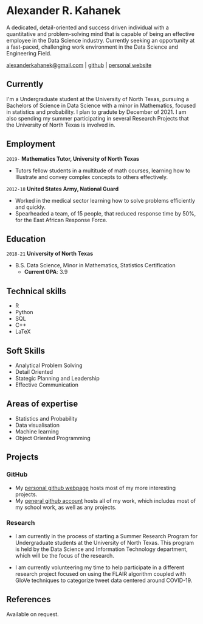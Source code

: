# Alexander R. Kahanek
A dedicated, detail-oriented and success driven individual with a quantitative and problem-solving mind that is capable of being an effective employee in the Data Science industry. Currently seeking an opportunity at a fast-paced, challenging work environment in the Data Science and Engineering Field.

<div id="webaddress">
<a href="mailto:alexanderkahanek@gmail.com">alexanderkahanek@gmail.com</a>
|
<i class="fa fa-github"></i> <a href="https://github.com/alexander-kahanek">github</a>
|
<i class="fa fa-twitter"></i> <a href="https://alexander-kahanek.github.io">personal website</a>
</div>


## Currently

I'm a Undergraduate student at the University of North Texas, pursuing a Bachelors of Science in Data Science with a minor in Mathematics, focused in statistics and probability. I plan to gradute by December of 2021. I am also spending my summer participating in several Research Projects that the University of North Texas is involved in.

## Employment

`2019-` 
__Mathematics Tutor, University of North Texas__ 

* Tutors fellow students in a multitude of math courses, learning how to Illustrate and convey complex concepts to others effectively. 

`2012-18`
__United States Army, National Guard__ 

* Worked in the medical sector learning how to solve problems efficiently and quickly. 
* Spearheaded a team, of 15 people, that reduced response time by 50%, for the East African Response Force.

## Education

`2018-21`
__University of North Texas__

* B.S. Data Science, Minor in Mathematics, Statistics Certification
	- __Current GPA__: 3.9

## Technical skills

* R
* Python
* SQL
* C++
* LaTeX

## Soft Skills

* Analytical Problem Solving
* Detail Oriented
* Stategic Planning and Leadership
* Effective Communication

## Areas of expertise

* Statistics and Probability
* Data visualisation
* Machine learning
* Object Oriented Programming

## Projects

### GitHub

* My [personal github webpage](https://alexander-kahanek.github.io) hosts most of my more interesting projects.
* My [general github account](https://github.com/alexander-kahanek) hosts all of my work, which includes most of my school work, as well as any projects.

### Research

* I am currently in the process of starting a Summer Research Program for Undergraduate students at the University of North Texas. This program is held by the Data Science and Information Technology department, which will be the focus of the research.

* I am currently volunteering my time to help participate in a different research project focused on using the FLAIR algorithm coupled with GloVe techniques to categorize tweet data centered around COVID-19.

## References

Available on request.

